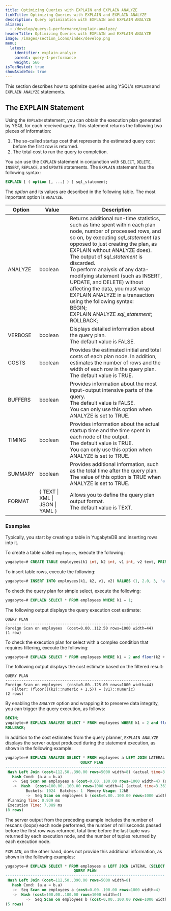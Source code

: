 ```yaml
---
title: Optimizing Queries with EXPLAIN and EXPLAIN ANALYZE
linkTitle: Optimizing Queries with EXPLAIN and EXPLAIN ANALYZE
description: Query optimization with EXPLAIN and EXPLAIN ANALYZE
aliases:
  - /develop/query-1-performance/explain-analyze/
headerTitle: Optimizing Queries with EXPLAIN and EXPLAIN ANALYZE
image: /images/section_icons/index/develop.png
menu:
  latest:
    identifier: explain-analyze
    parent: query-1-performance
    weight: 566
isTocNested: true
showAsideToc: true
---
```


This section describes how to optimize queries using YSQL's `EXPLAIN` and `EXPLAIN ANALYZE` statements.

## The EXPLAIN Statement

Using the `EXPLAIN` statement, you can obtain the execution plan generated by YSQL for each received query. This statement returns the following two pieces of information: 

1. The so-called startup cost that represents the estimated query cost before the first row is returned.
2. The total cost to run the query to completion.

You can use the `EXPLAIN` statement in conjunction with `SELECT`, `DELETE`, `INSERT`, `REPLACE`, and `UPDATE` statements. The `EXPLAIN` statement has the following syntax:

```sql
EXPLAIN [ ( option [, ...] ) ] sql_statement;
```

The *option* and its values are described in the following table. The most important option is `ANALYZE`.

| Option  | Value                           | Description                                                  |
| ------- | ------------------------------- | ------------------------------------------------------------ |
| ANALYZE | boolean                         | Returns additional run-time statistics, such as time spent within each plan node, number of processed rows, and so on, by executing *sql_statement* (as opposed to just creating the plan, as EXPLAIN without ANALYZE does).</br> The output of *sql_statement* is discarded.</br>To perform analysis of any data-modifying statement (such as INSERT, UPDATE, and DELETE) without affecting the data, you must wrap EXPLAIN ANALYZE in a transaction using the following syntax:<br/>BEGIN;<br/>EXPLAIN ANALYZE *sql_statement*;<br/>ROLLBACK; |
| VERBOSE | boolean                         | Displays detailed information about the query plan. <br/>The default value is FALSE. |
| COSTS   | boolean                         | Provides the estimated initial and total costs of each plan node. In addition, estimates the number of rows and the width of each row in the query plan.<br/>The default value is TRUE. |
| BUFFERS | boolean                         | Provides information about the most input-output intensive parts of the query. <br/>The default value is FALSE. <br/>You can only use this option when ANALYZE is set to TRUE. |
| TIMING  | boolean                         | Provides information about the actual startup time and the time spent in each node of the output. <br/>The default value is TRUE. <br/>You can only use this option when ANALYZE is set to TRUE. |
| SUMMARY | boolean                         | Provides additional information, such as the total time after the query plan. The value of this option is TRUE when ANALYZE is set to TRUE. |
| FORMAT  | { TEXT \| XML \| JSON \| YAML } | Allows you to define the query plan output format. <br/>The default value is TEXT. |

### Examples

Typically, you start by creating a table in YugabyteDB and inserting rows into it. 

To create a table called `employees`, execute the following:

```sql
yugabyte=# CREATE TABLE employees(k1 int, k2 int, v1 int, v2 text, PRIMARY KEY (k1, k2));
```

To insert table rows, execute the following:

```sql
yugabyte=# INSERT INTO employees(k1, k2, v1, v2) VALUES (1, 2.0, 3, 'a'), (2, 3.0, 4, 'b'), (3, 4.0, 5, 'c');
```

To check the query plan for simple select, execute the following:

```sql
yugabyte=# EXPLAIN SELECT * FROM employees WHERE k1 = 1;
```

The following output displays the query execution cost estimate:

```
QUERY PLAN
----------------------------------------------------------------
Foreign Scan on employees  (cost=0.00..112.50 rows=1000 width=44)
(1 row)
```

To check the execution plan for select with a complex condition that requires filtering, execute the following:

```sql
yugabyte=# EXPLAIN SELECT * FROM employees WHERE k1 = 2 and floor(k2 + 1.5) = v1;
```

The following output displays the cost estimate based on the filtered result:

```
QUERY PLAN
----------------------------------------------------------------
Foreign Scan on employees  (cost=0.00..125.00 rows=1000 width=44)
   Filter: (floor(((k2)::numeric + 1.5)) = (v1)::numeric)
(2 rows)
```

By enabling the `ANALYZE` option and wrapping it to preserve data integrity, you can trigger the query execution, as follows:

```sql
BEGIN;
yugabyte=# EXPLAIN ANALYZE SELECT * FROM employees WHERE k1 = 2 and floor(k2 + 1.5) = v1;
ROLLBACK;
```

In addition to the cost estimates from the query planner, `EXPLAIN ANALYZE` displays the server output produced during the statement execution, as shown in the following example:

```sql
yugabyte=# EXPLAIN ANALYZE SELECT * FROM employees a LEFT JOIN LATERAL (SELECT * FROM employees b WHERE a.a = b.a) c ON TRUE;
                                 QUERY PLAN
-------------------------------------------------------------------------
 Hash Left Join (cost=112.50..390.00 rows=5000 width=8) (actual time=3.939..6.195 rows=100 loops=1)
   Hash Cond: (a.a = b.a)
   ->  Seq Scan on employees a (cost=0.00..100.00 rows=1000 width=4) (actual time=0.568..2.798 rows=100 loops=1)
   ->  Hash  (cost=100.00..100.00 rows=1000 width=4) (actual time=3.363..3.363 rows=100 loops=1)
         Buckets: 1024  Batches: 1  Memory Usage: 12kB
         ->  Seq Scan on employees b (cost=0.00..100.00 rows=1000 width=4) (actual time=0.458..3.339 rows=100 loops=1)
 Planning Time: 0.939 ms
 Execution Time: 7.089 ms
(8 rows)
```

The server output from the preceding example includes the number of rescans (loops) each node performed, the number of milliseconds passed before the first row was returned, total time before the last tuple was returned by each execution node, and the number of tuples returned by each execution node.

`EXPLAIN`, on the other hand,  does not provide this additional information, as shown in the following examples:

```sql
yugabyte=# EXPLAIN SELECT * FROM employees a LEFT JOIN LATERAL (SELECT * FROM employees b WHERE a.a = b.a) c ON TRUE;
                              QUERY PLAN
----------------------------------------------------------------------
 Hash Left Join (cost=112.50..390.00 rows=5000 width=8)
   Hash Cond: (a.a = b.a)
   ->  Seq Scan on employees a (cost=0.00..100.00 rows=1000 width=4)
   ->  Hash (cost=100.00..100.00 rows=1000 width=4)
         ->  Seq Scan on employees b (cost=0.00..100.00 rows=1000 width=4)
(5 rows)
```